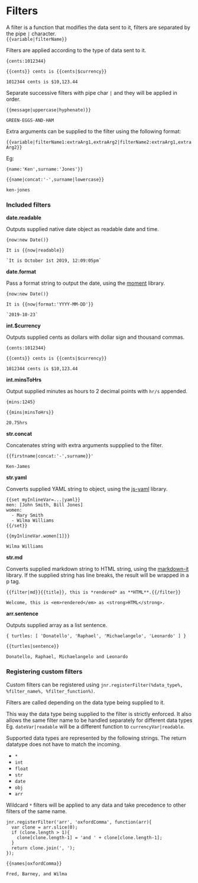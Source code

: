 # Filters


A filter is a function that modifies the data sent to it, filters are separated by the pipe `|` character.   
`{{variable|filterName}}`
    
Filters are applied according to the type of data sent to it.

```
{cents:1012344}
```

```
{{cents}} cents is {{cents|$currency}}
```

```
1012344 cents is $10,123.44
```

Separate successive filters with pipe char `|` and they will be applied in order.

```
{{message|uppercase|hyphenate)}}
```
```
GREEN-EGGS-AND-HAM
```

Extra arguments can be supplied to the filter using the following format:  

`{{variable|filterName1:extraArg1,extraArg2|filterName2:extraArg1,extraArg2}}`
 
Eg:
```
{name:'Ken',surname:'Jones'}}
```

```
{{name|concat:'-',surname|lowercase}}
```

```
ken-jones
```



### Included filters 


**date.readable**

Outputs supplied native date object as readable date and time.

```
{now:new Date()}
```
```
It is {{now|readable}}
```
```
`It is October 1st 2019, 12:09:05pm`
```

**date.format**

Pass a format string to output the date, using the [moment](https://www.npmjs.com/package/moment) library.

```
{now:new Date()}
```
```
It is {{now|format:'YYYY-MM-DD'}}
```
```
`2019-10-23`
```


**int.$currency**   

Outputs supplied cents as dollars with dollar sign and thousand commas.
```
{cents:1012344}
```
```
{{cents}} cents is {{cents|$currency}}
```
``` 
1012344 cents is $10,123.44
```

**int.minsToHrs**

Output supplied minutes as hours to 2 decimal points with `hr/s` appended.

``` 
{mins:1245}
```
```
{{mins|minsToHrs}}
```
``` 
20.75hrs
```

**str.concat**   

Concatenates string with extra arguments suppplied to the filter.
``` 
{{firstname|concat:'-',surname}}'
```
``` 
Ken-James
```

**str.yaml**   

Converts supplied YAML string to object, using the [js-yaml](https://www.npmjs.com/package/js-yaml) library.
``` 
{{set myInlineVar=...|yaml}}
men: [John Smith, Bill Jones]
women:
  - Mary Smith
  - Wilma Williams
{{/set}}

{{myInlineVar.women[1]}}
```
``` 
Wilma Williams
```

**str.md**   

Converts supplied markdown string to HTML string, using the [markdown-it](https://www.npmjs.com/package/markdown-it) library. If the supplied string has line breaks, the result will be wrapped in a p tag.
``` 
{{filter|md}}{{title}}, this is *rendered* as **HTML**.{{/filter}}
```
``` 
Welcome, this is <em>rendered</em> as <strong>HTML</strong>.
```

**arr.sentence**

Outputs supplied array as a list sentence.

``` 
{ turtles: [ 'Donatello', 'Raphael', 'Michaelangelo', 'Leonardo' ] }
```
``` 
{{turtles|sentence}}
```
``` 
Donatello, Raphael, Michaelangelo and Leonardo
```

### Registering custom filters 

Custom filters can be registered using `jnr.registerFilter(%data_type%, %filter_name%, %filter_function%)`.

Filters are called depending on the data type being supplied to it. 

This way the data type being supplied to the filter is strictly enforced. It also allows the same filter name to be handled separately for different data types Eg. `dateVar|readable` will be a different function to `currencyVar|readable`.

Supported data types are represented by the following strings. The return datatype does not have to match the incoming.

- `*`
- `int`
- `float`
- `str`
- `date`
- `obj`
- `arr`

Wildcard `*` filters will be applied to any data and take precedence to other filters of the same name. 

```node
jnr.registerFilter('arr', 'oxfordComma', function(arr){
  var clone = arr.slice(0);
  if (clone.length > 1){
    clone[clone.length-1] = 'and ' + clone[clone.length-1];
  }
  return clone.join(', ');
});
```

``` 
{{names|oxfordComma}}
```
``` 
Fred, Barney, and Wilma
```
